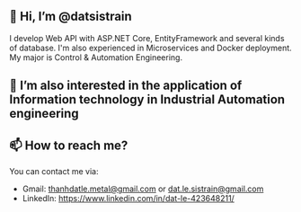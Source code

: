 ## 👋 Hi, I’m @datsistrain
I develop Web API with ASP.NET Core, EntityFramework and several kinds of database. I'm also experienced in Microservices and Docker deployment. My major is Control & Automation Engineering.
## 👀 I’m also interested in the application of Information technology in Industrial Automation engineering
## 📫 How to reach me?
You can contact me via:
- Gmail: thanhdatle.metal@gmail.com or dat.le.sistrain@gmail.com
- LinkedIn: https://www.linkedin.com/in/dat-le-423648211/
  
<!---
datsistrain/datsistrain is a ✨ special ✨ repository because its `README.md` (this file) appears on your GitHub profile.
You can click the Preview link to take a look at your changes.
--->
